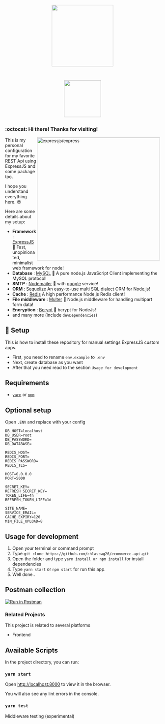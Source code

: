 <p align="center"><a name="top" href="#octocat-hi-there-thanks-for-visiting-"><img width="200" src="https://i.ibb.co/QPDKFd4/Group-1158.png"></a></p>
<br />

<p align="center">
<a href="#rice_scene--setup"><img width="120px" style="padding: 0 10px;" src="https://i.ibb.co/b5DYRxb/setup.png"></a>
</p>

##  
### :octocat: Hi there! Thanks for visiting! <img alt="" align="right" src="https://badges.pufler.dev/visits/chlasswg26/ecommerce-api?style=flat-square&label=&color=success&logo=GitHub&logoColor=white&labelColor=373e4d"/>

<a href="https://github.com/expressjs/express"><img src="https://i.cloudup.com/zfY6lL7eFa-3000x3000.png" alt="expressjs/express" align="right" width="400px"></a>

This is my personal configuration for my favorite REST Api using ExpressJS and some package too.

I hope you understand everything here. :wink:

Here are some details about my setup:
- **Framework**                           : [ExpressJS](https://expressjs.com/en/starter/installing.html) :art: Fast, unopinionated, minimalist web framework for node!
- **Database**                           : [MySQL](https://github.com/mysqljs/mysql) :blossom: A pure node.js JavaScript Client implementing the MySQL protocol!
- **SMTP**                        : [Nodemailer](https://github.com/nodemailer/nodemailer) :shell: with [google](https://support.google.com/mail/answer/7126229?hl=en) service!
- **ORM**                     : [Sequelize](https://github.com/sequelize/sequelize) An easy-to-use multi SQL dialect ORM for Node.js!
- **Cache**                 : [Redis](https://github.com/NodeRedis/node-redis) A high performance Node.js Redis client!
- **File middleware**                        : [Multer](https://github.com/expressjs/multer) :shaved_ice: Node.js middleware for handling multipart form data!
- **Encryption**                   : [Bcrypt](https://github.com/kelektiv/node.bcrypt.js) :doughnut: bcrypt for NodeJs!
- and many more (include `devDependencies`)
  
## :rice_scene:  Setup
This is how to install these repository for manual settings ExpressJS custom apps.


- First, you need to rename `env.example` to `.env`
- Next, create database as you want
- After that you need read to the section `Usage for development`


## Requirements

* [`yarn`](https://yarnpkg.com/getting-started/install) or [`npm`](https://www.npmjs.com/)

## Optional setup

Open `.ENV` and replace with your config

```shell
DB_HOST=localhost
DB_USER=root
DB_PASSWORD=
DB_DATABASE=

REDIS_HOST=
REDIS_PORT=
REDIS_PASSWORD=
REDIS_TLS=

HOST=0.0.0.0
PORT=5000

SECRET_KEY=
REFRESH_SECRET_KEY=
TOKEN_LIFE=4h
REFRESH_TOKEN_LIFE=1d

SITE_NAME=
SERVICE_EMAIL=
CACHE_EXPIRY=120
MIN_FILE_UPLOAD=8
```

## Usage for development

1. Open your terminal or command prompt
2. Type `git clone https://github.com/chlasswg26/ecommerce-api.git`
3. Open the folder and type `yarn install or npm install` for install dependencies
6. Type `yarn start` or `npm start` for run this app.
7. Well done..

## Postman collection

[![Run in Postman](https://run.pstmn.io/button.svg)](https://app.getpostman.com/run-collection/69e7aa999539ea14e9d7)


### Related Projects
This project is related to several platforms

* Frontend

## Available Scripts

In the project directory, you can run:

### `yarn start`

Open [http://localhost:8000](http://localhost:8000) to view it in the browser.

You will also see any lint errors in the console.

### `yarn test`

Middleware testing (experimental)
